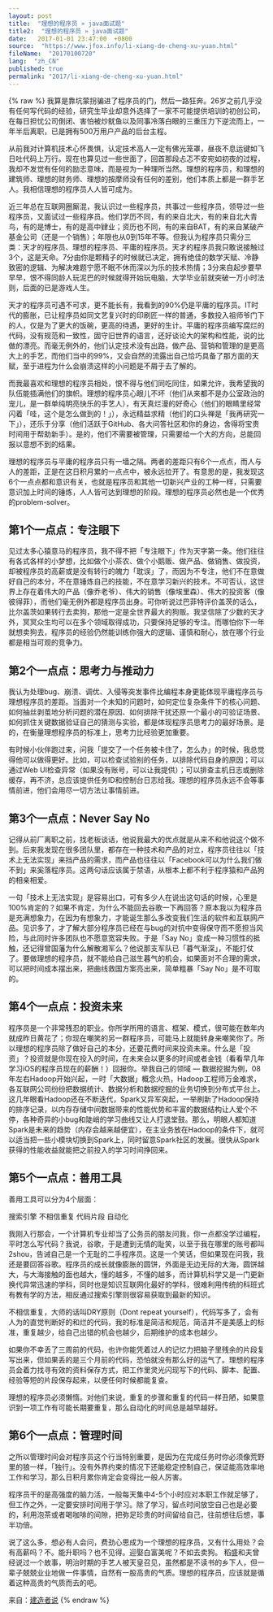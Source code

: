 ```yaml
---
layout: post
title:  "理想的程序员 » java面试题"
title2:  "理想的程序员 » java面试题"
date:   2017-01-01 23:47:00  +0800
source:  "https://www.jfox.info/li-xiang-de-cheng-xu-yuan.html"
fileName:  "20170100720"
lang:  "zh_CN"
published: true
permalink: "2017/li-xiang-de-cheng-xu-yuan.html"
---
```

{% raw %}
我算是靠坑蒙拐骗进了程序员的门，然后一路狂奔。26岁之前几乎没有任何写代码的经验，研究生毕业却意外选择了一家不可能提供培训的初创公司，在每日担忧公司倒闭、害怕被炒鱿鱼以及同事冷落白眼的三重压力下逆流而上，一年半后离职，已是拥有500万用户产品的后台主程。

从前我对计算机技术心怀畏惧，认定技术高人一定有佛光笼罩，昼夜不息运键如飞日吐代码上万行。现在也算见过一些世面了，回首那段忐忑不安宛如初夜的过程，我却不发觉有任何的励志意味，而是视为一种理所当然。理想的程序员，和理想的建筑师、理想的财务师、理想的按摩师没有任何的差别，他们本质上都是一群手艺人。我相信理想的程序员人人皆可成为。

近三年总在互联网圈厮混，我认识过一些程序员，共事过一些程序员，领导过一些程序员，又面试过一些程序员。他们学历不同，有的来自北大，有的来自北大青鸟，有的是博士，有的是高中肄业；资历也不同，有的来自BAT，有的来自某破产基金公司（还是一个销售）；年限也从0到15年不等。但我认为程序员只需分三类：天才的程序员、理想的程序员、平庸的程序员。天才的程序员我只敢说接触过3个，这是天命。7分由你是颗精子的时候就已决定，拥有绝佳的数学天赋、冷静致密的逻辑、为解决难题宁愿不眠不休而深以为乐的技术热情；3分来自起步要早早早，恨不得同龄人玩泥巴的时候就得开始玩电脑，大学毕业前就突破一万小时法则，后面的已是游戏人生。

天才的程序员可遇不可求，更不能长有，我看到的90%仍是平庸的程序员。IT时代的膨胀，已让程序员如同文艺复兴时的印刷匠一样的普通，多数投入祖师爷门下的人，仅是为了更大的饭碗，更高的待遇，更好的生计。平庸的程序员编写腐烂的代码，没有规范和一致性，固守旧世界的语言，还好谈论大的架构和性能，说的比做的漂亮。而毫无例外的，他们认定技术没有出路，做产品、营销和管理的是更高大上的手艺，而他们当中的99%，又会自然的流露出自己恰巧具备了那方面的天赋，至于进程为什么会崩溃这样的小问题是不屑于去了解的。

而我最喜欢和理想的程序员相处，恨不得与他们同吃同住，如果允许，我希望我的队伍能插满他们的旗帜。理想的程序员心眼儿不坏（他们从来都不是办公室政治的宠儿，是一群单纯明亮快乐的手艺人），有天真烂漫的好奇心（他们的眼睛里经常闪着「哇，这个是怎么做到的！」），永远精益求精（他们的口头禅是「我再研究一下」），还乐于分享（他们活跃于GitHub、各大问答社区和你的身边，舍得将宝贵时间用于帮助新手）。是的，他们不需要被管理，只需要给一个大的方向，总能回报以意想不到的结果。

理想的程序员与平庸的程序员只有一墙之隔。两者的差距只有6个一点点，而人与人的差距，正是在这日积月累的一点点中，被永远拉开了。有意思的是，我发现这6个一点点都和意识有关，也就是程序员和其他一切新兴产业的工种一样，只需要意识加上时间的锤炼，人人皆可达到理想的阶段。理想的程序员必然也是一个优秀的problem-solver。

## 第1个一点点：专注眼下

见过太多心猿意马的程序员，我不得不把「专注眼下」作为天字第一条。他们往往有各式各样的小梦想，比如做个小茶农、做个小鹅贩、做产品、做销售、做投资，却被程序员的高薪或是没有转行的魄力「耽误」了，而因为不专注，他们不在意做好自己的本分，不在意锤炼自己的技能，不在意学习新兴的技术。不可否认，这世界上存在着伟大的产品（像乔老爷）、伟大的销售（像埃里森）、伟大的投资客（像彼得菲），而他们毫无例外都是程序员出身。可你听说过巴菲特评价盖茨的话么，比尔盖茨如果转行去卖狗，那他一定是全世界最大的狗贩。我坚信除了少数的天才外，冥冥众生均可以在多个领域取得成功，只要保持足够的专注。而哪怕你下一年就想卖狗去，程序员的经验仍然能训练你强大的逻辑、谨慎和耐心，放在哪个行业都是相当可观的竞争力。

## 第2个一点点：思考力与推动力

我认为处理bug、崩溃、调优、入侵等突发事件比编程本身更能体现平庸程序员与理想程序员的差距。当面对一个未知的问题时，如何定位复杂条件下的核心问题、如何抽丝剥茧地分析问题的潜在原因、如何排除干扰还原一个最小的可验证场景、如何抓住关键数据验证自己的猜测与实验，都是体现程序员思考力的最好场景。是的，在衡量理想程序员的标准上，思考力比经验更加重要。

有时候小伙伴跑过来，问我「提交了一个任务被卡住了，怎么办」的时候，我总觉得他可以做得更好。比如，可以检查试验别的任务，以排除代码自身的原因；可以通过Web UI检查异常（如果没有账号，可以让我提供）；可以排查主机日志或删除缓存，再不济，总应该提供任务ID和控制台日志给我。理想的程序员永远不会等事情前进，他们会用尽一切方法让事情前进。

## 第3个一点点：Never Say No

记得从前厂离职之前，找老板谈话，他说我最大的优点就是从来不和他说这个做不到。后来我发现在很多团队里，都存在一种技术和产品的对立，程序员往往以「技术上无法实现」来挡产品的需求，而产品也往往以「Facebook可以为什么我们做不到」来奚落程序员。这两句话应该属于禁语，从根本上都不利于程序猿和产品狗的相亲相爱。

一句「技术上无法实现」是容易出口，可有多少人在说出这句话的时候，心里是100%肯定的？如果不肯定，为什么不能回去谷歌一下再回答？原本我以为程序员是充满想象力，在因为有想象力，才能诞生那么多改变我们生活的软件和互联网产品。见识多了，才了解大部分程序员已经在与bug的对抗中变得保守而不愿担当风险，与此同时许多团队也不愿意宽容失败。于是「Say No」变成一种习惯性的抵触，还记得曾国藩为什么解散湘军么？他说那支军队已「暮气渐深」，不能打仗了。要做理想的程序员，就不能给自己滋生暮气的机会，如果面对不合理的需求，可以把时间成本摆出来，把曲线救国方案亮出来，简单粗暴「Say No」是不可取的。

## 第4个一点点：投资未来

程序员是一个非常残忍的职业。你所学所用的语言、框架、模式，很可能在数年内就成昨日黄花了；你现在嘲笑的另一群程序员，可能马上就能转身来嘲笑你了。所以理想的程序员除了做好自己的本分，还要花费时间来投资未来。什么是「投资」？投资就是你现在投入的时间，在未来会以更多的时间或者金钱（看看早几年学习iOS的程序员现在的薪酬！）回报你。举我自己的领域 — 数据挖掘为例，08年左右Hadoop开始兴起，一时「大数据」概念火热，Hadoop工程师万金难求，各互联网公司纷纷把数据统计、数据分析和数据挖掘的业务切换到分布式平台上。这几年眼看Hadoop还在不断迭代，Spark又异军突起，一举刷新了Hadoop保持的排序记录，以内存存储中间数据带来的性能优势和丰富的数据结构让人爱个不停，各种奇异的小bug和陡峭的学习曲线又让人打退堂鼓。那么，明眼人都知道Spark是未来的趋势（内存会越来越便宜），在主业务放在Hadoop的条件下，就可以适当把一些小模块切换到Spark上，同时留意Spark社区的发展。很快从Spark获得的性能收益就能把之前投入的学习时间挣回来。

## 第5个一点点：善用工具

善用工具可以分为4个层面：

搜索引擎
不相信重复
代码片段
自动化

我刚入行那会，一个计算机专业却当了公务员的朋友问我，你一点都没学过编程，平时怎么写代码？我说，谷歌，于是遭到无情的耻笑，以至于我在哪里的账号都叫2shou，告诫自己是一个无耻的二手程序员。这是一个笑话，但如果现在问我，我还是要回答谷歌。程序员的成长就像膨胀的圆饼，外面是无边无际的大海，圆饼越大，与大海接触的面也越大，懂的越多，不懂的越多，而计算机科学又是一门更新换代异常迅速的学科，同时也是知识互联网化最好的学科，很难利用传统的科班式有教有学的方法，相反通过搜索引擎则很容易获取到最新的知识。

不相信重复，大师的话叫DRY原则（Dont repeat yourself），代码写多了，会有人为的直觉判断好的和烂的代码，我的标准是简洁和规范，简洁并不是美感上的标准，重复越少，给自己出错的机会也越少，后期维护的成本也越少。

如果你不幸丢了三周前的代码，也许你能凭着过人的记忆力把脑子里残余的片段复写出来，但如果丢的是三个月前的代码，恐怕就没有那么好的运气了。理想的程序员会着力找寻有效的资料保存方式，把工作里灵光闪现写下的代码、脚本、配置、经验等短的片段保存起来，以便任何时候都能复查。

理想的程序员必须懒惰。对他们来说，重复的步骤和重复的代码一样丑陋，如果意识到一项工作有可能长期要重复，那么自动化的时间总是越早越好。

## 第6个一点点：管理时间

之所以管理时间会对程序员这个行当特别重要，是因为在完成任务时你必须像荒野里的狼一样，「独行」。没有外界约束的情况下还能稳定控制自己，保证能高效率地工作和学习，那么日积月累你肯定会变得比一般人厉害。

程序员干的是高强度的脑力活，一般每天集中4-5个小时应对本职工作就足够了，但工作之外，一定要安排时间用于学习。除了学习，留点时间放空自己也是必要的，利用泡茶或者喝咖啡的间隙，把弥足珍贵的时间留给自己，往前想往后想，事半功倍。

说了这么多，想必有人会问，费劲心思成为一个理想的程序员，又有什么用处？会有高薪吗？不。能升职吗？也不见得。迎娶白富美呢？不如去卖狗。
稻盛和夫曾经说过一个故事，明治时期的手艺人被天皇召见，虽然都是不读书的乡下人，但一辈子兢兢业业地做一件事情，自然有一股高贵的气质。理想的程序员，应该就是循着这种高贵的气质而去的吧。

来自：[建造者说](/url.php?_src=&amp;isencode=1&amp;content=dGltZT0xNDI1NzgyMTM5Njg4JnVybD1odHRwJTNBJTJGJTJGZ3VvemUubWUlMkY=)
{% endraw %}
